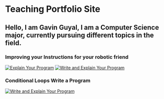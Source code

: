 # Teaching Portfolio Site
## Hello, I am Gavin Guyal, I am a Computer Science major, currently pursuing different topics in the field. <br>

### Improving your Instructions for your robotic friend
[![Explain Your Program](https://img.youtube.com/vi/txrOP24rl9Y/0.jpg)](https://youtu.be/txrOP24rl9Y)
[![Write and Explain Your Program](https://img.youtube.com/vi/OnRPtDq2IiQ/0.jpg)](https://youtu.be/OnRPtDq2IiQ)

### Conditional Loops Write a Program
[![Write and Explain Your Program](https://img.youtube.com/vi/j8jRXxLbmMY/0.jpg)](https://youtu.be/j8jRXxLbmMY)
